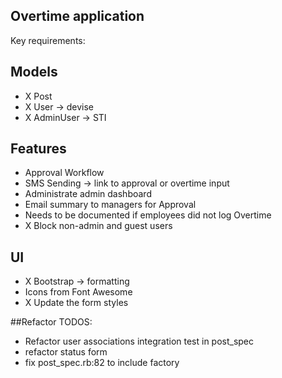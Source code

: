 ## Overtime application

Key requirements:

## Models
- X Post
- X User -> devise
- X AdminUser -> STI

## Features
- Approval Workflow
- SMS Sending -> link to approval or overtime input
- Administrate admin dashboard
- Email summary to managers for Approval
- Needs to be documented if employees did not log Overtime
- X Block non-admin and guest users

## UI
- X Bootstrap -> formatting
- Icons from Font Awesome
- X Update the form styles


##Refactor TODOS:
- Refactor user associations integration test in post_spec
- refactor status form
- fix post_spec.rb:82 to include factory
